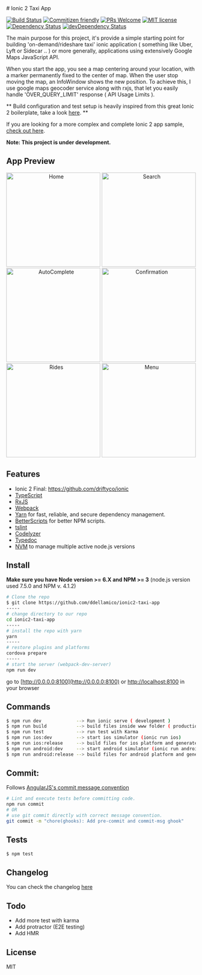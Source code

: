 <plugin name="cordova-plugin-googlemaps" spec="https://github.com/phonegap-googlemaps-plugin/cordova-plugin-googlemaps">
    <variable name="API_KEY_FOR_ANDROID" value="AIzaSyBlEvVLjNRwDyd2vNECoBSsS6v_yEYc0m0" />
    <variable name="API_KEY_FOR_IOS" value="AIzaSyBlOXsfHGBOwzQyoVs-fkrjo9LC8K3GeI0" />
</plugin>
# Ionic 2 Taxi App

[![Build Status](https://travis-ci.org/ddellamico/ionic2-taxi-app.svg?branch=master)](https://travis-ci.org/ddellamico/ionic2-taxi-app) [![Commitizen friendly](https://img.shields.io/badge/commitizen-friendly-brightgreen.svg?style=flat-square)](http://commitizen.github.io/cz-cli/) [![PRs Welcome](https://img.shields.io/badge/PRs-welcome-brightgreen.svg?style=flat-square)](http://makeapullrequest.com)
[![MIT license](http://img.shields.io/badge/license-MIT-brightgreen.svg)](http://opensource.org/licenses/MIT) [![Dependency Status](https://david-dm.org/ddellamico/ionic2-taxi-app.svg)](https://david-dm.org/ddellamico/ionic2-taxi-app) [![devDependency Status](https://david-dm.org/ddellamico/ionic2-taxi-app/dev-status.svg)](https://david-dm.org/ddellamico/ionic2-taxi-app#info=devDependencies)

The main purpose for this project, it's provide a simple starting point for building 'on-demand/rideshare taxi' ionic application ( something like Uber, Lyft or Sidecar .. ) or more generally, applications using extensively Google Maps JavaScript API. 

When you start the app, you see a map centering around your location, with a marker permanently fixed to the center of map. 
When the user stop moving the map, an InfoWindow shows the new position. To achieve this, I use google maps geocoder service along with rxjs, that let you easily handle 'OVER_QUERY_LIMIT' response ( API Usage Limits ).

** Build configuration and test setup is heavily inspired from this great Ionic 2 boilerplate, take a look [here](https://github.com/marcoturi/ionic2-boilerplate). ** 

If you are looking for a more complex and complete Ionic 2 app sample, [check out here](https://github.com/ddellamico/ionic-conference-app).

**Note: This project is under development.**

## App Preview

<p align="center">
  <img src="http://37.139.10.18/images/1_Home.png" alt="Home" width="250">
  <img src="http://37.139.10.18/images/2_Search.png" alt="Search" width="250">
  <img src="http://37.139.10.18/images/3_AutoComplete.png" alt="AutoComplete" width="250">
  <img src="http://37.139.10.18/images/4_Confirmation.png" alt="Confirmation" width="250">
  <img src="http://37.139.10.18/images/5_Rides.png" alt="Rides" width="250">
  <img src="http://37.139.10.18/images/6_Menu.png" alt="Menu" width="250">
</p>
  
## Features
  * Ionic 2 Final: <https://github.com/driftyco/ionic>
  * [TypeScript](http://www.typescriptlang.org/)
  * [RxJS](https://github.com/Reactive-Extensions/RxJS)
  * [Webpack](http://webpack.github.io/)
  * [Yarn](https://github.com/yarnpkg/yarn) for fast, reliable, and secure dependency management.
  * [BetterScripts](https://github.com/benoror/better-npm-run) for better NPM scripts.
  * [tslint](https://github.com/palantir/tslint)
  * [Codelyzer](https://github.com/mgechev/codelyzer)
  * [Typedoc](https://github.com/TypeStrong/typedoc)
  * [NVM](https://github.com/creationix/nvm) to manage multiple active node.js versions

## Install
  **Make sure you have Node version >= 6.X and NPM >= 3** (node.js version used 7.5.0 and NPM v. 4.1.2)
  
  ```bash
  # Clone the repo
  $ git clone https://github.com/ddellamico/ionic2-taxi-app
  -----
  # change directory to our repo
  cd ionic2-taxi-app
  -----
  # install the repo with yarn
  yarn
  -----
  # restore plugins and platforms
  cordova prepare
  -----
  # start the server (webpack-dev-server)
  npm run dev
  ```
  
  go to [http://0.0.0.0:8100](http://0.0.0.0:8100) or [http://localhost:8100](http://localhost:8100) in your browser
  
## Commands
  ```bash
  $ npm run dev             --> Run ionic serve ( development )
  $ npm run build           --> build files inside www folder ( production )
  $ npm run test            --> run test with Karma
  $ npm run ios:dev         --> start ios simulator (ionic run ios)
  $ npm run ios:release     --> build files for ios platform and generate xcodeproj (ionic build ios)
  $ npm run android:dev     --> start android simulator (ionic run android)
  $ npm run android:release --> build files for android platform and generate apk (ionic build android)
  ```
  
## Commit:
  
  Follows [AngularJS's commit message convention](https://github.com/angular/angular.js/blob/master/CONTRIBUTING.md#-git-commit-guidelines)
  ```sh
  # Lint and execute tests before committing code.
  npm run commit
  # OR
  # use git commit directly with correct message convention.
  git commit -m "chore(ghooks): Add pre-commit and commit-msg ghook"
  ```

## Tests

```sh
$ npm test
```
 
## Changelog

You can check the changelog [here](https://github.com/ddellamico/ionic2-taxi-app/blob/master/CHANGELOG.md)

## Todo

* Add more test with karma 
* Add protractor (E2E testing)
* Add HMR

## License

MIT
